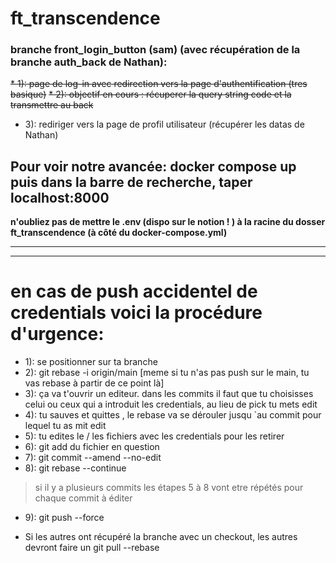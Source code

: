 # ft_transcendence



### branche front_login_button (sam) (avec récupération de la branche auth_back de Nathan):
~~* 1): page de log-in avec redirection vers la page d'authentification  (tres basique)~~
~~* 2): objectif en cours : récuperer la query string code et la transmettre au back~~
* 3): rediriger vers la page de profil utilisateur (récupérer les datas de Nathan) 

## Pour voir notre avancée: docker compose up puis dans la barre de recherche, taper localhost:8000
__n'oubliez pas de mettre le .env (dispo sur le notion ! ) à la racine du dosser ft_transcendence (à côté du docker-compose.yml)__

________________________________________________________________________________________________________
________________________________________________________________________________________________________

# en cas de push accidentel de credentials voici la procédure d'urgence:
* 1): se positionner sur ta branche
* 2): git rebase -i origin/main [meme si tu n'as pas push sur le main, tu vas rebase à partir de ce point là]
* 3): ça va t'ouvrir un editeur. dans les commits il faut que tu choisisses celui ou ceux qui a introduit les credentials, au lieu de pick tu mets edit
* 4): tu sauves et quittes , le rebase va se dérouler jusqu `au commit pour lequel tu as mit edit
* 5): tu edites le / les fichiers avec les credentials pour les retirer
* 6): git add du fichier en question
* 7): git commit --amend --no-edit
* 8): git rebase --continue

> si il y a plusieurs commits les étapes 5 à 8 vont etre répétés pour chaque commit à éditer 

* 9): git push --force

* Si les autres ont récupéré la branche avec un checkout, les autres devront faire un git pull --rebase
